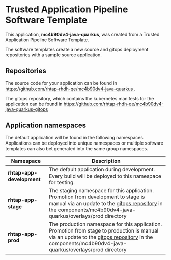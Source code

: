 # Trusted Application Pipeline Software Template

This application, **mc4b90dv4-java-quarkus**, was created from a Trusted Application Pipeline Software Template.

The software templates create a new source and gitops deployment repositories with a sample source application. 

## Repositories

The source code for your application can be found in [https://github.com/rhtap-rhdh-qe/mc4b90dv4-java-quarkus ](https://github.com/rhtap-rhdh-qe/mc4b90dv4-java-quarkus ).
 
The gitops repository, which contains the kubernetes manifests for the application can be found in 
[https://github.com/rhtap-rhdh-qe/mc4b90dv4-java-quarkus-gitops ](https://github.com/rhtap-rhdh-qe/mc4b90dv4-java-quarkus-gitops ) 

## Application namespaces 

The default application will be found in the following namespaces. Applications can be deployed into unique namespaces or multiple software templates can also bet generated into the same group namespaces.  

|  Namespace   |  Description   |  
| -------- | -------- |   
| **rhtap-app-development** | The default application during development. Every build will be deployed to this namespace for testing. | 
| **rhtap-app-stage** | The staging namespace for this application. Promotion from development to stage is manual via an update to the [gitops repository](https://github.com/rhtap-rhdh-qe/mc4b90dv4-java-quarkus-gitops ) in the components/mc4b90dv4-java-quarkus/overlays/prod directory |  
| **rhtap-app-prod** | The production namespace for this application. Promotion from stage to production is manual via an update to the [gitops repository](https://github.com/rhtap-rhdh-qe/mc4b90dv4-java-quarkus-gitops ) in the components/mc4b90dv4-java-quarkus/overlays/prod directory | 
